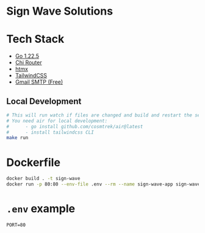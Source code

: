 # Sign Wave Solutions

# Tech Stack
- [Go 1.22.5](https://go.dev)
- [Chi Router](https://github.com/go-chi/chi)
- [htmx](https://htmx.org)
- [TailwindCSS](https://tailwindcss.com)
- [Gmail SMTP (Free)]()

## Local Development

```bash
# This will run watch if files are changed and build and restart the server
# You need air for local development:
#      - go install github.com/cosmtrek/air@latest
#      - install tailwindcss CLI
make run
```

# Dockerfile
```bash
docker build . -t sign-wave
docker run -p 80:80 --env-file .env --rm --name sign-wave-app sign-wave
```

# `.env` example

```.env
PORT=80
```